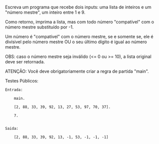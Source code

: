 Escreva um programa que recebe dois inputs: uma lista de inteiros e um "número mestre", um inteiro entre 1 e 9. 

Como retorno, imprima a lista, mas com todo número "compatível" com o número mestre substituído por -1. 

Um número é "compatível" com o número mestre, se e somente se, ele é divísivel pelo número mestre OU o seu último dígito é igual ao número mestre.

OBS: caso o número mestre seja inválido (<= 0 ou >= 10), a lista original deve ser retornada.



ATENÇÃO: Você deve obrigatoriamente criar a regra de partida "main".


Testes Públicos:

    Entrada:

        main.

        [2, 88, 33, 39, 92, 13, 27, 53, 97, 70, 37].
        
        7.


    Saida:

        [2, 88, 33, 39, 92, 13, -1, 53, -1, -1, -1]
